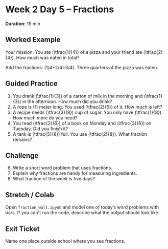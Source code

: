 # Week 2 Day 5 – Fractions

**Duration:** 15 min

## Worked Example
Your mission: You ate \(\tfrac{1}{4}\) of a pizza and your friend ate \(\tfrac{2}{4}\). How much was eaten in total?

Add the fractions: \(1/4+2/4=3/4\). Three quarters of the pizza was eaten.

## Guided Practice
1. You drank \(\tfrac{1}{3}\) of a carton of milk in the morning and \(\tfrac{1}{3}\) in the afternoon. How much did you drink?
2. A rope is \(1\) meter long. You used \(\tfrac{2}{5}\) of it. How much is left?
3. A recipe needs \(\tfrac{3}{8}\) cup of sugar. You only have \(\tfrac{1}{8}\). How much more do you need?
4. You read \(\tfrac{2}{6}\) of a book on Monday and \(\tfrac{3}{6}\) on Tuesday. Did you finish it?
5. A tank is \(\tfrac{5}{8}\) full. You use \(\tfrac{2}{8}\). What fraction remains?

## Challenge
6. Write a short word problem that uses fractions.
7. Explain why fractions are handy for measuring ingredients.
8. What fraction of the week is five days?

## Stretch / Colab
Open `fraction_wall.ipynb` and model one of today’s word problems with bars.
If you can't run the code, describe what the output should look like.

## Exit Ticket
Name one place outside school where you see fractions.
